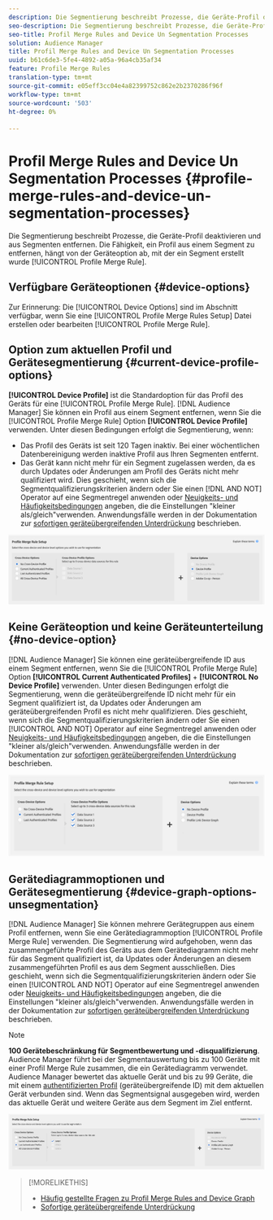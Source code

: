 ```yaml
---
description: Die Segmentierung beschreibt Prozesse, die Geräte-Profil deaktivieren und aus Segmenten entfernen. Ihre Fähigkeit, ein Profil aus einem Segment zu entfernen, hängt von der Geräteoption ab, die zum Erstellen einer Profil Merge Rule verwendet wird.
seo-description: Die Segmentierung beschreibt Prozesse, die Geräte-Profil deaktivieren und aus Segmenten entfernen. Ihre Fähigkeit, ein Profil aus einem Segment zu entfernen, hängt von der Geräteoption ab, die zum Erstellen einer Profil Merge Rule verwendet wird.
seo-title: Profil Merge Rules and Device Un Segmentation Processes
solution: Audience Manager
title: Profil Merge Rules and Device Un Segmentation Processes
uuid: b61c6de3-5fe4-4892-a05a-96a4cb35af34
feature: Profile Merge Rules
translation-type: tm+mt
source-git-commit: e05eff3cc04e4a82399752c862e2b2370286f96f
workflow-type: tm+mt
source-wordcount: '503'
ht-degree: 0%

---
```



# Profil Merge Rules and Device Un Segmentation Processes {#profile-merge-rules-and-device-un-segmentation-processes}

Die Segmentierung beschreibt Prozesse, die Geräte-Profil deaktivieren und aus Segmenten entfernen. Die Fähigkeit, ein Profil aus einem Segment zu entfernen, hängt von der Geräteoption ab, mit der ein Segment erstellt wurde [!UICONTROL Profile Merge Rule].

## Verfügbare Geräteoptionen {#device-options}

Zur Erinnerung: Die [!UICONTROL Device Options] sind im Abschnitt verfügbar, wenn Sie eine [!UICONTROL Profile Merge Rules Setup] Datei erstellen oder bearbeiten [!UICONTROL Profile Merge Rule].

## Option zum aktuellen Profil und Gerätesegmentierung {#current-device-profile-options}

**[!UICONTROL Device Profile]** ist die Standardoption für das Profil des Geräts für eine [!UICONTROL Profile Merge Rule]. [!DNL Audience Manager] Sie können ein Profil aus einem Segment entfernen, wenn Sie die [!UICONTROL Profile Merge Rule] Option **[!UICONTROL Device Profile]** verwenden. Unter diesen Bedingungen erfolgt die Segmentierung, wenn:

* Das Profil des Geräts ist seit 120 Tagen inaktiv. Bei einer wöchentlichen Datenbereinigung werden inaktive Profil aus Ihren Segmenten entfernt.
* Das Gerät kann nicht mehr für ein Segment zugelassen werden, da es durch Updates oder Änderungen am Profil des Geräts nicht mehr qualifiziert wird. Dies geschieht, wenn sich die Segmentqualifizierungskriterien ändern oder Sie einen [!DNL AND NOT] Operator auf eine Segmentregel anwenden oder [Neuigkeits- und Häufigkeitsbedingungen](../segments/recency-and-frequency.md) angeben, die die Einstellungen &quot;kleiner als/gleich&quot;verwenden. Anwendungsfälle werden in der Dokumentation zur [sofortigen geräteübergreifenden Unterdrückung](instant-cross-device-suppression.md) beschrieben.

![device-only](assets/device-only.png)

## Keine Geräteoption und keine Geräteunterteilung {#no-device-option}

[!DNL Audience Manager] Sie können eine geräteübergreifende ID aus einem Segment entfernen, wenn Sie die [!UICONTROL Profile Merge Rule] Option **[!UICONTROL Current Authenticated Profiles]** + **[!UICONTROL No Device Profile]** verwenden. Unter diesen Bedingungen erfolgt die Segmentierung, wenn die geräteübergreifende ID nicht mehr für ein Segment qualifiziert ist, da Updates oder Änderungen am geräteübergreifenden Profil es nicht mehr qualifizieren. Dies geschieht, wenn sich die Segmentqualifizierungskriterien ändern oder Sie einen [!UICONTROL AND NOT] Operator auf eine Segmentregel anwenden oder [Neuigkeits- und Häufigkeitsbedingungen](../segments/recency-and-frequency.md) angeben, die die Einstellungen &quot;kleiner als/gleich&quot;verwenden. Anwendungsfälle werden in der Dokumentation zur [sofortigen geräteübergreifenden Unterdrückung](instant-cross-device-suppression.md) beschrieben.

![](assets/current-no-device.png)

## Gerätediagrammoptionen und Gerätesegmentierung {#device-graph-options-unsegmentation}

[!DNL Audience Manager] Sie können mehrere Gerätegruppen aus einem Profil entfernen, wenn Sie eine Gerätediagrammoption [!UICONTROL Profile Merge Rule] verwenden. Die Segmentierung wird aufgehoben, wenn das zusammengeführte Profil des Geräts aus dem Gerätediagramm nicht mehr für das Segment qualifiziert ist, da Updates oder Änderungen an diesem zusammengeführten Profil es aus dem Segment ausschließen. Dies geschieht, wenn sich die Segmentqualifizierungskriterien ändern oder Sie einen [!UICONTROL AND NOT] Operator auf eine Segmentregel anwenden oder [Neuigkeits- und Häufigkeitsbedingungen](../segments/recency-and-frequency.md) angeben, die die Einstellungen &quot;kleiner als/gleich&quot;verwenden. Anwendungsfälle werden in der Dokumentation zur [sofortigen geräteübergreifenden Unterdrückung](instant-cross-device-suppression.md) beschrieben.

>[!NOTE]
>
>**100 Gerätebeschränkung für Segmentbewertung und -disqualifizierung**.
>Audience Manager führt bei der Segmentauswertung bis zu 100 Geräte mit einer Profil Merge Rule zusammen, die ein Gerätediagramm verwendet. Audience Manager bewertet das aktuelle Gerät und bis zu 99 Geräte, die mit einem [authentifizierten Profil](../../reference/visitor-authentication-states.md) (geräteübergreifende ID) mit dem aktuellen Gerät verbunden sind. Wenn das Segmentsignal ausgegeben wird, werden das aktuelle Gerät und weitere Geräte aus dem Segment im Ziel entfernt.

![](assets/last-device-graph.png)

>[!MORELIKETHIS]
>
>* [Häufig gestellte Fragen zu Profil Merge Rules and Device Graph](../../faq/faq-profile-merge.md)
>* [Sofortige geräteübergreifende Unterdrückung](instant-cross-device-suppression.md)

